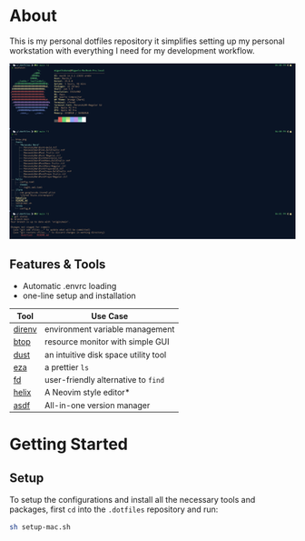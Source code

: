 # About

This is my personal dotfiles repository it simplifies setting up my personal workstation with everything I need for my development workflow.

![Alt text](images/screenshot.png)

## Features & Tools

- Automatic .envrc loading
- one-line setup and installation

| Tool | Use Case |
|---|---|
| [direnv](https://github.com/direnv/direnv) | environment variable management |
| [btop](https://github.com/aristocratos/btop) | resource monitor with simple GUI |
| [dust](https://github.com/bootandy/dust) | an intuitive disk space utility tool |
| [eza](https://github.com/eza-community/eza) | a prettier `ls` |
| [fd](https://github.com/sharkdp/fd) | user-friendly alternative to `find` |
| [helix](https://github.com/helix-editor/helix) | A Neovim style editor* |
| [asdf](https://github.com/asdf-vm/asdf) | All-in-one version manager |


# Getting Started

## Setup

To setup the configurations and install all the necessary tools and packages, first `cd` into the `.dotfiles` repository and run:

``` bash
sh setup-mac.sh
``` 
